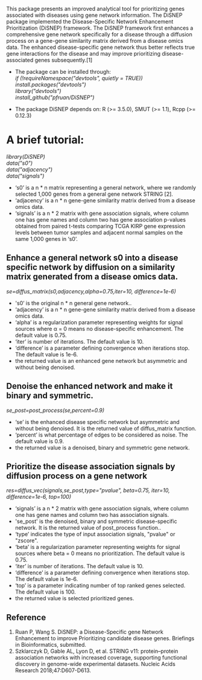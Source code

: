 This package presents an improved analytical tool for prioritizing genes associated with diseases using gene network information. The DiSNEP package implemented the Disease-Specific Network Enhancement Prioritization (DiSNEP) framework. The DiSNEP framework first enhances a comprehensive gene network specifically for a disease through a diffusion process on a gene-gene similarity matrix derived from a disease omics data. The enhanced disease-specific gene network thus better reflects true gene interactions for the disease and may improve prioritizing disease-associated genes subsequently.[1]
  
- The package can be installed through:  
*if (!requireNamespace("devtools", quietly = TRUE))*  
    *install.packages("devtools")*  
*library("devtools")*    
*install_github("pfruan/DiSNEP")*    
  
- The package DiSNEP depends on: R (>= 3.5.0), SMUT (>= 1.1), Rcpp (>= 0.12.3)  
  
# **A brief tutorial:** 
  
*library(DiSNEP)*   
*data("s0")*   
*data("adjacency")*   
*data("signals")*   

- ‘s0’ is a n * n matrix representing a general network, where we randomly selected 1,000 genes from a general gene network STRING [2].  
- ‘adjacency’ is a n * n gene-gene similarity matrix derived from a disease omics data.  
- ‘signals’ is a n * 2 matrix with gene association signals, where column one has gene names and column two has gene association p-values obtained from paired t-tests comparing TCGA KIRP gene expression levels between tumor samples and adjacent normal samples on the same 1,000 genes in ‘s0’.
    
## **Enhance a general network s0 into a disease specific network by diffusion on a similarity matrix generated from a disease omics data.**  
    
*se=diffus_matrix(s0,adjacency,alpha=0.75,iter=10, difference=1e-6)*  

- 's0’ is the original n * n general gene network.. 
- ‘adjacency’ is a n * n gene-gene similarity matrix derived from a disease omics data.  
- ‘alpha’ is a regularization parameter representing weights for signal sources where α = 0 means no disease-specific enhancement. The default value is 0.75.
- ‘iter’ is number of iterations. The default value is 10. 
- ‘difference’ is a parameter defining convergence when iterations stop. The default value is 1e-6.
- the returned value is an enhanced gene network but asymmetric and without being denoised.  
  
  
## **Denoise the enhanced network and make it binary and symmetric.**
  
*se_post=post_process(se,percent=0.9)*  
  
- ‘se’ is the enhanced disease specific network but asymmetric and without being denoised. It is the returned value of diffus_matrix function. 
- ‘percent’ is what percentage of edges to be considered as noise. The default value is 0.9.  
- the returned value is a denoised, binary and symmetric gene network.  
  
  
## **Prioritize the disease association signals by diffusion process on a gene network**
    
*res=diffus_vec(signals,se_post,type="pvalue", beta=0.75, iter=10, difference=1e-6, top=100)*  
  
- ‘signals’ is a n * 2 matrix with gene association signals, where column one has gene names and column two has association signals.  
- 'se_post' is the denoised, binary and symmetric disease-specific network. It is the returned value of post_process function..  
- ‘type’ indicates the type of input association signals, "pvalue" or "zscore". 
- ‘beta’ is a regularization parameter representing weights for signal sources where beta = 0 means no prioritization. The default value is 0.75.   
- ‘iter’ is number of iterations. The default value is 10.    
- ‘difference’ is a parameter defining convergence when iterations stop. The default value is 1e-6.   
- ‘top’ is a parameter indicating number of top ranked genes selected. The default value is 100.
- the returned value is selected prioritized genes.  
  
## Reference  
1. Ruan P, Wang S. DiSNEP: a Disease-Specific gene Network Enhancement to improve Prioritizing candidate disease genes. Briefings in Bioinformatics, submitted.
2. Szklarczyk D, Gable AL, Lyon D, et al. STRING v11: protein–protein association networks with increased coverage, supporting functional discovery in genome-wide experimental datasets. Nucleic Acids Research 2018;47:D607-D613.
 
